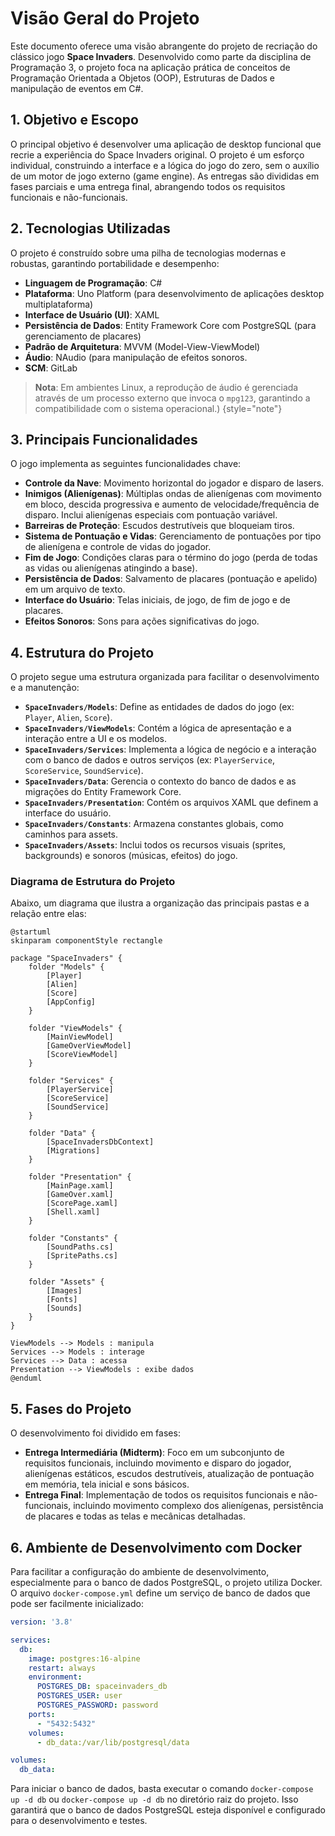 # Visão Geral do Projeto

Este documento oferece uma visão abrangente do projeto de recriação do clássico jogo **Space Invaders**. Desenvolvido como parte da disciplina de Programação 3, o projeto foca na aplicação prática de conceitos de Programação Orientada a Objetos (OOP), Estruturas de Dados e manipulação de eventos em C#.

## 1. Objetivo e Escopo

O principal objetivo é desenvolver uma aplicação de desktop funcional que recrie a experiência do Space Invaders original. O projeto é um esforço individual, construindo a interface e a lógica do jogo do zero, sem o auxílio de um motor de jogo externo (game engine). As entregas são divididas em fases parciais e uma entrega final, abrangendo todos os requisitos funcionais e não-funcionais.

## 2. Tecnologias Utilizadas

O projeto é construído sobre uma pilha de tecnologias modernas e robustas, garantindo portabilidade e desempenho:

*   **Linguagem de Programação**: C#
*   **Plataforma**: Uno Platform (para desenvolvimento de aplicações desktop multiplataforma)
*   **Interface de Usuário (UI)**: XAML
*   **Persistência de Dados**: Entity Framework Core com PostgreSQL (para gerenciamento de placares)
*   **Padrão de Arquitetura**: MVVM (Model-View-ViewModel)
*   **Áudio**: NAudio (para manipulação de efeitos sonoros.
*   **SCM**: GitLab


> **Nota**: Em ambientes Linux, a reprodução de áudio é gerenciada através de um processo externo que invoca o `mpg123`, garantindo a compatibilidade com o sistema operacional.)
> {style="note"}


## 3. Principais Funcionalidades

O jogo implementa as seguintes funcionalidades chave:

*   **Controle da Nave**: Movimento horizontal do jogador e disparo de lasers.
*   **Inimigos (Alienígenas)**: Múltiplas ondas de alienígenas com movimento em bloco, descida progressiva e aumento de velocidade/frequência de disparo. Inclui alienígenas especiais com pontuação variável.
*   **Barreiras de Proteção**: Escudos destrutíveis que bloqueiam tiros.
*   **Sistema de Pontuação e Vidas**: Gerenciamento de pontuações por tipo de alienígena e controle de vidas do jogador.
*   **Fim de Jogo**: Condições claras para o término do jogo (perda de todas as vidas ou alienígenas atingindo a base).
*   **Persistência de Dados**: Salvamento de placares (pontuação e apelido) em um arquivo de texto.
*   **Interface do Usuário**: Telas iniciais, de jogo, de fim de jogo e de placares.
*   **Efeitos Sonoros**: Sons para ações significativas do jogo.

## 4. Estrutura do Projeto

O projeto segue uma estrutura organizada para facilitar o desenvolvimento e a manutenção:

*   **`SpaceInvaders/Models`**: Define as entidades de dados do jogo (ex: `Player`, `Alien`, `Score`).
*   **`SpaceInvaders/ViewModels`**: Contém a lógica de apresentação e a interação entre a UI e os modelos.
*   **`SpaceInvaders/Services`**: Implementa a lógica de negócio e a interação com o banco de dados e outros serviços (ex: `PlayerService`, `ScoreService`, `SoundService`).
*   **`SpaceInvaders/Data`**: Gerencia o contexto do banco de dados e as migrações do Entity Framework Core.
*   **`SpaceInvaders/Presentation`**: Contém os arquivos XAML que definem a interface do usuário.
*   **`SpaceInvaders/Constants`**: Armazena constantes globais, como caminhos para assets.
*   **`SpaceInvaders/Assets`**: Inclui todos os recursos visuais (sprites, backgrounds) e sonoros (músicas, efeitos) do jogo.

### Diagrama de Estrutura do Projeto

Abaixo, um diagrama que ilustra a organização das principais pastas e a relação entre elas:

```plantuml
@startuml
skinparam componentStyle rectangle

package "SpaceInvaders" {
    folder "Models" {
        [Player]
        [Alien]
        [Score]
        [AppConfig]
    }

    folder "ViewModels" {
        [MainViewModel]
        [GameOverViewModel]
        [ScoreViewModel]
    }

    folder "Services" {
        [PlayerService]
        [ScoreService]
        [SoundService]
    }

    folder "Data" {
        [SpaceInvadersDbContext]
        [Migrations]
    }

    folder "Presentation" {
        [MainPage.xaml]
        [GameOver.xaml]
        [ScorePage.xaml]
        [Shell.xaml]
    }

    folder "Constants" {
        [SoundPaths.cs]
        [SpritePaths.cs]
    }

    folder "Assets" {
        [Images]
        [Fonts]
        [Sounds]
    }
}

ViewModels --> Models : manipula
Services --> Models : interage
Services --> Data : acessa
Presentation --> ViewModels : exibe dados
@enduml
```

## 5. Fases do Projeto

O desenvolvimento foi dividido em fases:

*   **Entrega Intermediária (Midterm)**: Foco em um subconjunto de requisitos funcionais, incluindo movimento e disparo do jogador, alienígenas estáticos, escudos destrutíveis, atualização de pontuação em memória, tela inicial e sons básicos.
*   **Entrega Final**: Implementação de todos os requisitos funcionais e não-funcionais, incluindo movimento complexo dos alienígenas, persistência de placares e todas as telas e mecânicas detalhadas.

## 6. Ambiente de Desenvolvimento com Docker

Para facilitar a configuração do ambiente de desenvolvimento, especialmente para o banco de dados PostgreSQL, o projeto utiliza Docker. O arquivo `docker-compose.yml` define um serviço de banco de dados que pode ser facilmente inicializado:

```yaml
version: '3.8'

services:
  db:
    image: postgres:16-alpine
    restart: always
    environment:
      POSTGRES_DB: spaceinvaders_db
      POSTGRES_USER: user
      POSTGRES_PASSWORD: password
    ports:
      - "5432:5432"
    volumes:
      - db_data:/var/lib/postgresql/data

volumes:
  db_data:
```

Para iniciar o banco de dados, basta executar o comando `docker-compose up -d db` ou `docker-compose up -d db` no diretório raiz do projeto. Isso garantirá que o banco de dados PostgreSQL esteja disponível e configurado para o desenvolvimento e testes.
